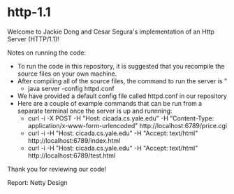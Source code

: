 # http-1.1

Welcome to Jackie Dong and Cesar Segura's implementation of an Http Server (HTTP/1.1)!

Notes on running the code:

- To run the code in this repository, it is suggested that you recompile the source files on your own machine.
- After compiling all of the source files, the command to run the server is "
    - java server -config httpd.conf
- We have provided a default config file called httpd.conf in our repository
- Here are a couple of example commands that can be run from a separate terminal once the server is up and runnning:
    - curl -i -X POST -H "Host: cicada.cs.yale.edu" -H "Content-Type: application/x-www-form-urlencoded" http://localhost:6789/price.cgi
    - curl -i -H "Host: cicada.cs.yale.edu" -H "Accept: text/html" http://localhost:6789/index.html
    - curl -i -H "Host: cicada.cs.yale.edu" -H "Accept: text/html" http://localhost:6789/test.html
      
Thank you for reviewing our code!

Report: Netty Design

